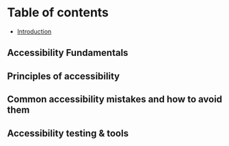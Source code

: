 # Table of contents

* [Introduction](README.md)

## Accessibility Fundamentals

## Principles of accessibility

## Common accessibility mistakes and how to avoid them

## Accessibility testing & tools
